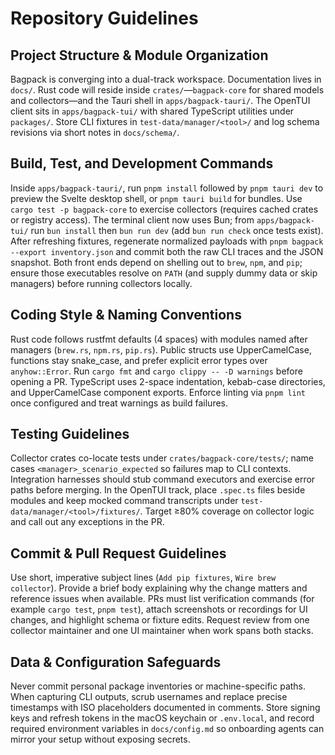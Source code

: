 # Repository Guidelines

## Project Structure & Module Organization
Bagpack is converging into a dual-track workspace. Documentation lives in `docs/`. Rust code will reside inside `crates/`—`bagpack-core` for shared models and collectors—and the Tauri shell in `apps/bagpack-tauri/`. The OpenTUI client sits in `apps/bagpack-tui/` with shared TypeScript utilities under `packages/`. Store CLI fixtures in `test-data/manager/<tool>/` and log schema revisions via short notes in `docs/schema/`.

## Build, Test, and Development Commands
Inside `apps/bagpack-tauri/`, run `pnpm install` followed by `pnpm tauri dev` to preview the Svelte desktop shell, or `pnpm tauri build` for bundles. Use `cargo test -p bagpack-core` to exercise collectors (requires cached crates or registry access). The terminal client now uses Bun; from `apps/bagpack-tui/` run `bun install` then `bun run dev` (add `bun run check` once tests exist). After refreshing fixtures, regenerate normalized payloads with `pnpm bagpack --export inventory.json` and commit both the raw CLI traces and the JSON snapshot.
Both front ends depend on shelling out to `brew`, `npm`, and `pip`; ensure those executables resolve on `PATH` (and supply dummy data or skip managers) before running collectors locally.

## Coding Style & Naming Conventions
Rust code follows rustfmt defaults (4 spaces) with modules named after managers (`brew.rs`, `npm.rs`, `pip.rs`). Public structs use UpperCamelCase, functions stay snake_case, and prefer explicit error types over `anyhow::Error`. Run `cargo fmt` and `cargo clippy -- -D warnings` before opening a PR. TypeScript uses 2-space indentation, kebab-case directories, and UpperCamelCase component exports. Enforce linting via `pnpm lint` once configured and treat warnings as build failures.

## Testing Guidelines
Collector crates co-locate tests under `crates/bagpack-core/tests/`; name cases `<manager>_scenario_expected` so failures map to CLI contexts. Integration harnesses should stub command executors and exercise error paths before merging. In the OpenTUI track, place `.spec.ts` files beside modules and keep mocked command transcripts under `test-data/manager/<tool>/fixtures/`. Target ≥80% coverage on collector logic and call out any exceptions in the PR.

## Commit & Pull Request Guidelines
Use short, imperative subject lines (`Add pip fixtures`, `Wire brew collector`). Provide a brief body explaining why the change matters and reference issues when available. PRs must list verification commands (for example `cargo test`, `pnpm test`), attach screenshots or recordings for UI changes, and highlight schema or fixture edits. Request review from one collector maintainer and one UI maintainer when work spans both stacks.

## Data & Configuration Safeguards
Never commit personal package inventories or machine-specific paths. When capturing CLI outputs, scrub usernames and replace precise timestamps with ISO placeholders documented in comments. Store signing keys and refresh tokens in the macOS keychain or `.env.local`, and record required environment variables in `docs/config.md` so onboarding agents can mirror your setup without exposing secrets.
